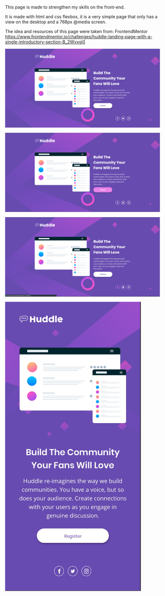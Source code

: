 This page is made to strengthen my skills on the front-end.

It is made with html and css flexbox, it is a very simple page that only has a view on the desktop and a 768px @media screen.

The idea and resources of this page were taken from: FrontendMentor
https://www.frontendmentor.io/challenges/huddle-landing-page-with-a-single-introductory-section-B_2Wvxgi0

![imagen1](https://github.com/YovaSanz/Huddle_landing_page_with_a_single_introductory_section/blob/50752d0a1f1aa9935d181bc247670861adcfec37/design/01.PNG)

![imagen2](https://github.com/YovaSanz/Huddle_landing_page_with_a_single_introductory_section/blob/50752d0a1f1aa9935d181bc247670861adcfec37/design/02.PNG)

![imagen3](https://github.com/YovaSanz/Huddle_landing_page_with_a_single_introductory_section/blob/50752d0a1f1aa9935d181bc247670861adcfec37/design/03.PNG)

![imagen4](https://github.com/YovaSanz/Huddle_landing_page_with_a_single_introductory_section/blob/50752d0a1f1aa9935d181bc247670861adcfec37/design/04.PNG)
